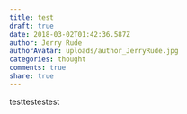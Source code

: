 ```yaml
---
title: test
draft: true
date: 2018-03-02T01:42:36.587Z
author: Jerry Rude
authorAvatar: uploads/author_JerryRude.jpg
categories: thought
comments: true
share: true
---
```

testtestestest

